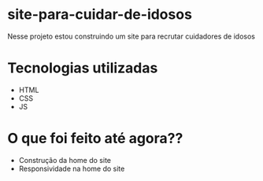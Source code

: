 # site-para-cuidar-de-idosos
Nesse projeto estou construindo um site para recrutar cuidadores de idosos

# Tecnologias utilizadas
<ul>
  <li>HTML</li>
  <li>CSS</li>
  <li>JS</li>
</ul>

# O que foi feito até agora??
 <ul>
  <li>Construção da home do site</li>
  <li>Responsividade na home do site</li>
 </ul>
